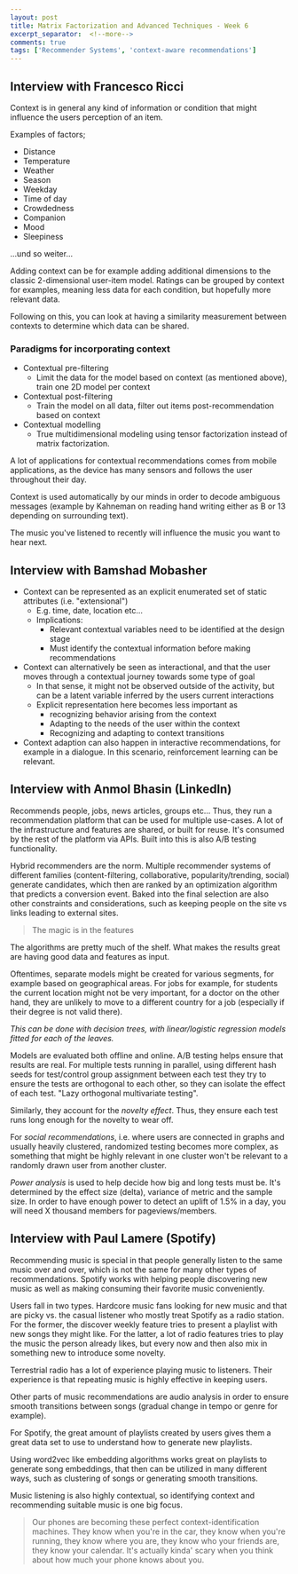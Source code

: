 ```yaml
---
layout: post
title: Matrix Factorization and Advanced Techniques - Week 6
excerpt_separator:  <!--more-->
comments: true
tags: ['Recommender Systems', 'context-aware recommendations']
---
```


## Interview with Francesco Ricci
Context is in general any kind of information or condition that might influence the users perception of an item.

Examples of factors;
* Distance
* Temperature
* Weather
* Season
* Weekday
* Time of day
* Crowdedness
* Companion
* Mood
* Sleepiness

...und so weiter...

Adding context can be for example adding additional dimensions to the classic 2-dimensional user-item model. Ratings can be grouped by context for examples, meaning less data for each condition, but hopefully more relevant data.

Following on this, you can look at having a similarity measurement between contexts to determine which data can be shared.

### Paradigms for incorporating context
* Contextual pre-filtering
  * Limit the data for the model based on context (as mentioned above), train one 2D model per context
* Contextual post-filtering
  * Train the model on all data, filter out items post-recommendation based on context
* Contextual modelling
  * True multidimensional modeling using tensor factorization instead of matrix factorization.

A lot of applications for contextual recommendations comes from mobile applications, as the device has many sensors and follows the user throughout their day.

Context is used automatically by our minds in order to decode ambiguous messages (example by Kahneman on reading hand writing either as B or 13 depending on surrounding text).

The music you've listened to recently will influence the music you want to hear next.

<!--more-->

## Interview with Bamshad Mobasher
* Context can be represented as an explicit enumerated set of static attributes (i.e. "extensional")
  * E.g. time, date, location etc...
  * Implications:
    * Relevant contextual variables need to be identified at the design stage
    * Must identify the contextual information before making recommendations
* Context can alternatively be seen as interactional, and that the user moves through a contextual journey towards some type of goal
  * In that sense, it might not be observed outside of the activity, but can be a latent variable inferred by the users current interactions
  * Explicit representation here becomes less important as
    * recognizing behavior arising from the context
    * Adapting to the needs of the user within the context
    * Recognizing and adapting to context transitions
* Context adaption can also happen in interactive recommendations, for example in a dialogue. In this scenario, reinforcement learning can be relevant.

## Interview with Anmol Bhasin (LinkedIn)
Recommends people, jobs, news articles, groups etc... Thus, they run a recommendation platform that can be used for multiple use-cases. A lot of the infrastructure and features are shared, or built for reuse. It's consumed by the rest of the platform via APIs. Built into this is also A/B testing functionality.

Hybrid recommenders are the norm. Multiple recommender systems of different families (content-filtering, collaborative, popularity/trending, social) generate candidates, which then are ranked by an optimization algorithm that predicts a conversion event. Baked into the final selection are also other constraints and considerations, such as keeping people on the site vs links leading to external sites.

> The magic is in the features

The algorithms are pretty much of the shelf. What makes the results great are having good data and features as input.

Oftentimes, separate models might be created for various segments, for example based on geographical areas. For jobs for example, for students the current location might not be very important, for a doctor on the other hand, they are unlikely to move to a different country for a job (especially if their degree is not valid there).

*This can be done with decision trees, with linear/logistic regression models fitted for each of the leaves.*

Models are evaluated both offline and online. A/B testing helps ensure that results are real. For multiple tests running in parallel, using different hash seeds for test/control group assignment between each test they try to ensure the tests are orthogonal to each other, so they can isolate the effect of each test. "Lazy orthogonal multivariate testing".

Similarly, they account for the *novelty effect*. Thus, they ensure each test runs long enough for the novelty to wear off.

For *social recommendations*, i.e. where users are connected in graphs and usually heavily clustered, randomized testing becomes more complex, as something that might be highly relevant in one cluster won't be relevant to a randomly drawn user from another cluster.

*Power analysis* is used to help decide how big and long tests must be. It's determined by the effect size (delta), variance of metric and the sample size. In order to have enough power to detect an uplift of 1.5% in a day, you will need X thousand members for pageviews/members.

## Interview with Paul Lamere (Spotify)
Recommending music is special in that people generally listen to the same music over and over, which is not the same for many other types of recommendations. Spotify works with helping people discovering new music as well as making consuming their favorite music conveniently.

Users fall in two types. Hardcore music fans looking for new music and that are picky vs. the casual listener who mostly treat Spotify as a radio station. For the former, the discover weekly feature tries to present a playlist with new songs they might like. For the latter, a lot of radio features tries to play the music the person already likes, but every now and then also mix in something new to introduce some novelty.

Terrestrial radio has a lot of experience playing music to listeners. Their experience is that repeating music is highly effective in keeping users.

Other parts of music recommendations are audio analysis in order to ensure smooth transitions between songs (gradual change in tempo or genre for example).

For Spotify, the great amount of playlists created by users gives them a great data set to use to understand how to generate new playlists.

Using word2vec like embedding algorithms works great on playlists to generate song embeddings, that then can be utilized in many different ways, such as clustering of songs or generating smooth transitions.

Music listening is also highly contextual, so identifying context and recommending suitable music is one big focus.

> Our phones are becoming these perfect context-identification machines. They know when you're in the car, they know when you're running, they know where you are, they know who your friends are, they know your calendar. It's actually kinda' scary when you think about how much your phone knows about you.
